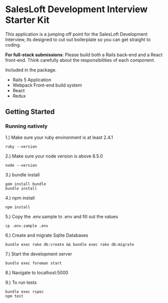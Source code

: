 # SalesLoft Development Interview Starter Kit

This application is a jumping off point for the SalesLoft Development Interview,
its designed to cut out boilerplate so you can get straight to coding.

**For full-stack submissions**: Please build both a Rails back-end and a React front-end. Think carefully about the responsibilities of each component.

Included in the package.

- Rails 5 Application
- Webpack Front-end build system
- React
- Redux

## Getting Started

### Running natively

1.) Make sure your ruby environment is at least 2.4.1
```
ruby --version
```
2.) Make sure your node version is above 8.5.0
```
node --version
```
3.) bundle install
```
gem install bundle
bundle install
```
4.) npm install
```
npm install
```
5.) Copy the .env.sample to .env and fill out the values
```
cp .env.sample .env
```
6.) Create and migrate Sqlite Databases
```
bundle exec rake db:create && bundle exec rake db:migrate
```
7.) Start the development server
```
bundle exec foreman start
```
8.) Navigate to localhost:5000

9.) To run tests
```
bundle exec rspec
npm test
```

